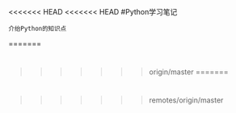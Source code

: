<<<<<<< HEAD
<<<<<<< HEAD
#Python学习笔记
    
    介绐Python的知识点
=======
#
>>>>>>> origin/master
=======
#
>>>>>>> remotes/origin/master
